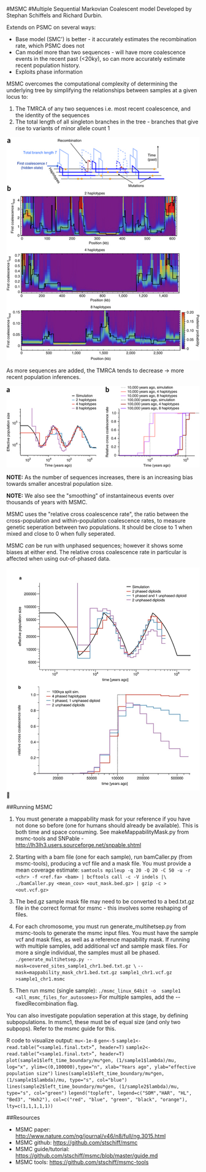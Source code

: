 #MSMC
#Multiple Sequential Markovian Coalescent model
Developed by Stephan Schiffels and Richard Durbin.

Extends on PSMC on several ways:
* Base model (SMC') is better - it accurately estimates the recombination rate, which PSMC does not
* Can model more than two sequences - will have more coalescence events in the recent past (<20ky), so can more 
accurately estimate recent population history.
* Exploits phase information

MSMC overcomes the computational complexity of determining the underlying tree by simplifying the relationships between samples at a given locus to:

1. The TMRCA of any two sequences i.e. most recent coalescence, and the identity of the sequences
2. The total length of all singleton branches in the tree - branches that give rise to variants of minor allele count 1

![MSMC image 1](https://github.com/Xevkin/Bioinfomatics-meeting-August-2016/blob/master/ng.3015-F1.jpg)

As more sequences are added, the TMRCA tends to decrease -> more recent population inferences.

![MSMC image 2](https://github.com/Xevkin/Bioinfomatics-meeting-August-2016/blob/master/ng.3015-F2.jpg)

**NOTE:** As the number of sequences increases, there is an increasing bias towards smaller ancestral population size.

**NOTE:** We also see the "smoothing" of instantaineous events over thousands of years with MSMC.

MSMC uses the "relative cross coalescence rate", the ratio between the cross-population and within-population coalescence rates, to measure genetic seperation between two populations. It should be close to 1 when mixed and close to 0 when fully seperated.

MSMC *can* be run with unphased sequences; however it shows some biases at either end. The relative cross coalescence rate in particular is affected when using out-of-phased data.

![MSMC image 3](https://github.com/Xevkin/Bioinfomatics-meeting-August-2016/blob/master/ng.3015-SF5.jpg)


##Running MSMC
1. You must generate a mappability mask for your reference if you have not done so before (one for humans should already be available). This is both time and space consuming. See makeMappabilityMask.py from msmc-tools and SNPable - http://lh3lh3.users.sourceforge.net/snpable.shtml

2. Starting with a bam file (one for each sample), run bamCaller.py (from msmc-tools), producing a vcf file and a mask file. You must provide a mean coverage estimate:
`samtools mpileup -q 20 -Q 20 -C 50 -u -r <chr> -f <ref.fa> <bam> | bcftools call -c -V indels |\`
`./bamCaller.py <mean_cov> <out_mask.bed.gz> | gzip -c > <out.vcf.gz>`
3. The bed.gz sample mask file may need to be converted to a bed.txt.gz file in the correct format for msmc - this involves some reshaping of files.
4. For each chromosome, you must run generate_multihetsep.py from msmc-tools to generate the msmc input files. You must have the sample vcf and mask files, as well as a reference mapability mask. If running with multiple samples, add additional vcf and sample mask files. For more a single individual, the samples must all be phased.
`./generate_multihetsep.py --mask=covered_sites_sample1_chr1.bed.txt.gz \`                 `--mask=mappability_mask_chr1.bed.txt.gz sample1_chr1.vcf.gz >sample1_chr1.msmc`
5. Then run msmc (single sample):
`./msmc_linux_64bit -o  sample1 <all_msmc_files_for_autosomes>`
For multiple samples, add the --fixedRecombination flag.

You can also investigate population seperation at this stage, by defining subpopulations. In msmc1, these must be of equal size (and only two subpops). Refer to the msmc guide for this.

R code to visualize output:
`mu<-1e-8`
`gen<-5`
`sample1<-read.table(“<sample1.final.txt>”, header=T)`
`sample2<-read.table(“<sample1.final.txt>”, header=T)`
`plot(sample1$left_time_boundary/mu*gen, (1/sample1$lambda)/mu, log="x", ylim=c(0,100000),type="n", xlab="Years ago", ylab="effective population size")`
`lines(sample1$left_time_boundary/mu*gen, (1/sample1$lambda)/mu, type="s", col="blue")`
`lines(sample2$left_time_boundary/mu*gen, (1/sample2$lambda)/mu, type="s", col="green")`
`legend("topleft", legend=c("SOM","HAR", "HL", "Bed3", "Hxh2"), col=c("red", "blue", "green", "black", "orange"), lty=c(1,1,1,1,1))`




##Resources
* MSMC paper: http://www.nature.com/ng/journal/v46/n8/full/ng.3015.html
* MSMC github: https://github.com/stschiff/msmc
* MSMC guide/tutorial: https://github.com/stschiff/msmc/blob/master/guide.md
* MSMC tools: https://github.com/stschiff/msmc-tools
